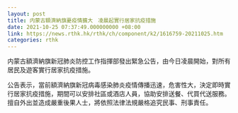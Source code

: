 ```yaml
---
layout: post
title: 内蒙古額濟納旗憂疫情擴大　凌晨起實行居家抗疫措施
date: 2021-10-25 07:37:49.000000000 +08:00
link: https://news.rthk.hk/rthk/ch/component/k2/1616759-20211025.htm
categories: rthk
---
```


内蒙古額濟納旗新冠肺炎防控工作指揮部發出緊急公告，由今日凌晨開始，對所有居民及遊客實行居家抗疫措施。

公告表示，當前額濟納旗新冠病毒感染肺炎疫情傳播迅速，危害性大，決定即時實行居家抗疫措施，期間可以安排社區或酒店人員，協助安排送餐、代買代送服務。擅自外出並造成嚴重後果人士，將依照法律法規嚴格追究民事、刑事責任。
